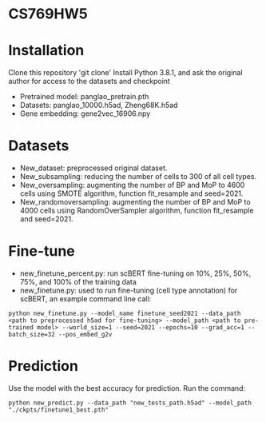 # CS769HW5

# Installation
Clone this repository
'git clone'
Install Python 3.8.1, and ask the original author for access to the datasets and checkpoint
- Pretrained model: panglao_pretrain.pth
- Datasets: panglao_10000.h5ad, Zheng68K.h5ad
- Gene embedding: gene2vec_16906.npy
# Datasets
- New_dataset: preprocessed original dataset.
- New_subsampling: reducing the number of cells to 300 of all cell types.
- New_oversampling: augmenting the number of BP and MoP to 4600 cells using SMOTE algorithm, function fit_resample and seed=2021.
- New_randomoversampling: augmenting the number of BP and MoP to 4000 cells using RandomOverSampler algorithm, function fit_resample and seed=2021.
# Fine-tune
- new_finetune_percent.py: run scBERT fine-tuning on 10%, 25%, 50%, 75%, and 100% of the training data
- new_finetune.py: used to run fine-tuning (cell type annotation) for scBERT, an example command line call:
  
```
python new_finetune.py --model_name finetune_seed2021 --data_path <path to preprocessed h5ad for fine-tuning> --model_path <path to pre-trained model> --world_size=1 --seed=2021 --epochs=10 --grad_acc=1 --batch_size=32 --pos_embed_g2v
```
# Prediction
Use the model with the best accuracy for prediction. Run the command:
```
python new_predict.py --data_path "new_tests_path.h5ad" --model_path "./ckpts/finetune1_best.pth"
```
